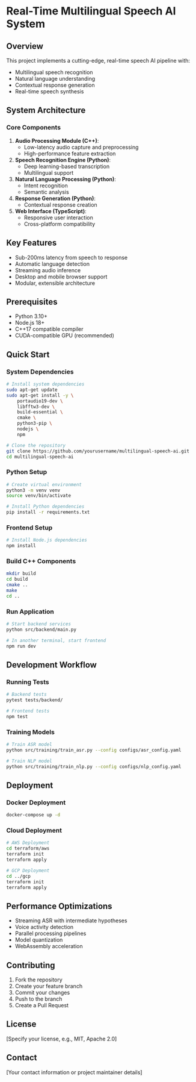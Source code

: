 # Real-Time Multilingual Speech AI System

## Overview

This project implements a cutting-edge, real-time speech AI pipeline with:
- Multilingual speech recognition
- Natural language understanding
- Contextual response generation
- Real-time speech synthesis

## System Architecture

### Core Components
1. **Audio Processing Module (C++)**: 
   - Low-latency audio capture and preprocessing
   - High-performance feature extraction
2. **Speech Recognition Engine (Python)**: 
   - Deep learning-based transcription
   - Multilingual support
3. **Natural Language Processing (Python)**: 
   - Intent recognition
   - Semantic analysis
4. **Response Generation (Python)**: 
   - Contextual response creation
5. **Web Interface (TypeScript)**: 
   - Responsive user interaction
   - Cross-platform compatibility

## Key Features
- Sub-200ms latency from speech to response
- Automatic language detection
- Streaming audio inference
- Desktop and mobile browser support
- Modular, extensible architecture

## Prerequisites
- Python 3.10+
- Node.js 18+
- C++17 compatible compiler
- CUDA-compatible GPU (recommended)

## Quick Start

### System Dependencies
```bash
# Install system dependencies
sudo apt-get update
sudo apt-get install -y \
    portaudio19-dev \
    libfftw3-dev \
    build-essential \
    cmake \
    python3-pip \
    nodejs \
    npm

# Clone the repository
git clone https://github.com/yourusername/multilingual-speech-ai.git
cd multilingual-speech-ai
```

### Python Setup
```bash
# Create virtual environment
python3 -m venv venv
source venv/bin/activate

# Install Python dependencies
pip install -r requirements.txt
```

### Frontend Setup
```bash
# Install Node.js dependencies
npm install
```

### Build C++ Components
```bash
mkdir build
cd build
cmake ..
make
cd ..
```

### Run Application
```bash
# Start backend services
python src/backend/main.py

# In another terminal, start frontend
npm run dev
```

## Development Workflow

### Running Tests
```bash
# Backend tests
pytest tests/backend/

# Frontend tests
npm test
```

### Training Models
```bash
# Train ASR model
python src/training/train_asr.py --config configs/asr_config.yaml

# Train NLP model
python src/training/train_nlp.py --config configs/nlp_config.yaml
```

## Deployment

### Docker Deployment
```bash
docker-compose up -d
```

### Cloud Deployment
```bash
# AWS Deployment
cd terraform/aws
terraform init
terraform apply

# GCP Deployment
cd ../gcp
terraform init
terraform apply
```

## Performance Optimizations
- Streaming ASR with intermediate hypotheses
- Voice activity detection
- Parallel processing pipelines
- Model quantization
- WebAssembly acceleration

## Contributing
1. Fork the repository
2. Create your feature branch
3. Commit your changes
4. Push to the branch
5. Create a Pull Request

## License
[Specify your license, e.g., MIT, Apache 2.0]

## Contact
[Your contact information or project maintainer details]
